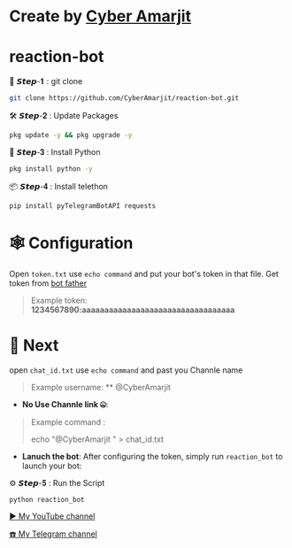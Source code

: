 # Create by [Cyber Amarjit](t.me/CyberAmarjit)
# reaction-bot



📲 𝙎𝙩𝙚𝙥-𝟏 : git clone
```bash
git clone https://github.com/CyberAmarjit/reaction-bot.git
```
🛠️ 𝙎𝙩𝙚𝙥-𝟐 : Update Packages

```bash
pkg update -y && pkg upgrade -y
```


🐍 𝙎𝙩𝙚𝙥-𝟑 : Install Python
```bash
pkg install python -y
```

📦 𝙎𝙩𝙚𝙥-𝟒 : Install telethon
```bash
pip install pyTelegramBotAPI requests
```

# 🕸 Configuration
Open `token.txt` use `echo command` and put your bot's token in that file. Get token from [bot father](https://t.me/botfather)
> Example token: **1234567890:aaaaaaaaaaaaaaaaaaaaaaaaaaaaaaaaaa**



# 🤔 Next 
open `chat_id.txt` use `echo command` and past you Channle name 
> Example username: ** @CyberAmarjit
+ **No Use Channle link 🤐**:

  
> Example command :
> 
>  echo "@CyberAmarjit " > chat_id.txt

+ **Lanuch the bot**:
    After configuring the token, simply run `reaction_bot` to launch your bot:
  

⚙️ 𝙎𝙩𝙚𝙥-𝟓 : Run the Script
```bash
python reaction_bot
```

[ ▶️ My YouTube channel](https://www.youtube.com/@CyberAmarjit)

[☎️ My Telegram channel](https://t.me/Cyberamarjit09)
